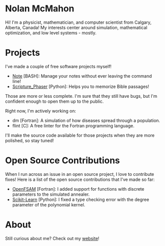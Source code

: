 # Nolan McMahon

Hi! I'm a physicist, mathematician, and computer scientist from Calgary, Alberta, Canada! My interests center around simulation, mathematical optimization, and low level systems - mostly.

# Projects

I've made a couple of free software projects myself!

- [Note](https://github.com/NolantheNerd/note) [BASH]: Manage your notes without ever leaving the command line!
- [Scripture_Phaser](https://github.com/NolantheNerd/scripture_phaser) [Python]: Helps you to memorize Bible passages!

Those are more or less complete. I'm sure that they still have bugs, but I'm confident enough to open them up to the public. 

Right now, I'm actively working on:

- dm [Fortran]: A simulation of how diseases spread through a population.
- flint [C]: A free linter for the Fortran programming language.

I'll make the source code available for those projects when they are more polished, so stay tuned!

# Open Source Contributions

When I run across an issue in an open source project, I love to contribute fixes! Here is a list of the open source contributions that I've made so far:

- [OpenFSAM](https://github.com/nfherrin/OpenFSAM) [Fortran]: I added support for functions with discrete parameters to the simulated annealer.
- [Scikit-Learn](https://github.com/scikit-learn/scikit-learn) [Python]: I fixed a type checking error with the degree parameter of the polynomial kernel.

# About

Still curious about me? Check out my [website](https://www.nolanmcmahon.net)!
